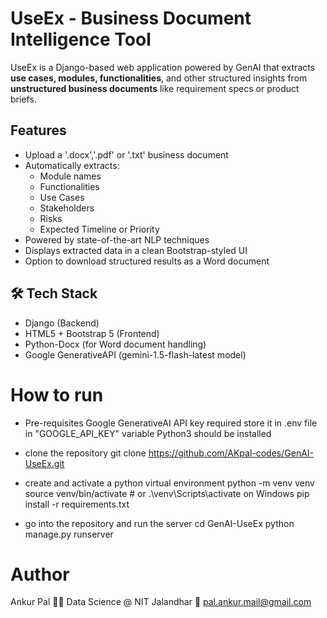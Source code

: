 # UseEx - Business Document Intelligence Tool

UseEx is a Django-based web application powered by GenAI that extracts **use cases, modules, functionalities**, and other structured insights from **unstructured business documents** like requirement specs or product briefs.

## Features

- Upload a '.docx','.pdf' or '.txt' business document
- Automatically extracts:
  - Module names
  - Functionalities
  - Use Cases
  - Stakeholders
  - Risks
  - Expected Timeline or Priority
- Powered by state-of-the-art NLP techniques
- Displays extracted data in a clean Bootstrap-styled UI
- Option to download structured results as a Word document

## 🛠️ Tech Stack

- Django (Backend)
- HTML5 + Bootstrap 5 (Frontend)
- Python-Docx (for Word document handling)
- Google GenerativeAPI (gemini-1.5-flash-latest model)

# How to run

- Pre-requisites
    Google GenerativeAI API key required store it in .env file in "GOOGLE_API_KEY" variable
    Python3 should be installed

- clone the repository
    git clone https://github.com/AKpal-codes/GenAI-UseEx.git
- create and activate a python virtual environment
    python -m venv venv
    source venv/bin/activate  # or .\venv\Scripts\activate on Windows
    pip install -r requirements.txt
- go into the repository and run the server
    cd GenAI-UseEx
    python manage.py runserver

# Author 
Ankur Pal
👨‍💻 Data Science @ NIT Jalandhar
📧 pal.ankur.mail@gmail.com